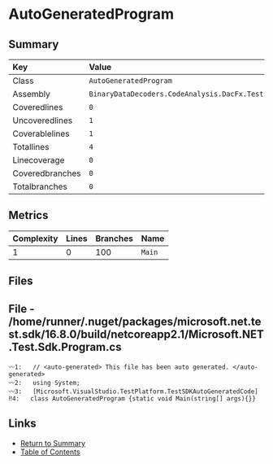 ﻿# AutoGeneratedProgram

## Summary

| Key             | Value                                         |
| :-------------- | :-------------------------------------------- |
| Class           | `AutoGeneratedProgram`                        |
| Assembly        | `BinaryDataDecoders.CodeAnalysis.DacFx.Tests` |
| Coveredlines    | `0`                                           |
| Uncoveredlines  | `1`                                           |
| Coverablelines  | `1`                                           |
| Totallines      | `4`                                           |
| Linecoverage    | `0`                                           |
| Coveredbranches | `0`                                           |
| Totalbranches   | `0`                                           |

## Metrics

| Complexity | Lines | Branches | Name    |
| :--------- | :---- | :------- | :------ |
| 1          | 0     | 100      | `Main`  |

## Files

## File - /home/runner/.nuget/packages/microsoft.net.test.sdk/16.8.0/build/netcoreapp2.1/Microsoft.NET.Test.Sdk.Program.cs

```CSharp
〰1:   // <auto-generated> This file has been auto generated. </auto-generated>
〰2:   using System;
〰3:   [Microsoft.VisualStudio.TestPlatform.TestSDKAutoGeneratedCode]
‼4:   class AutoGeneratedProgram {static void Main(string[] args){}}
```

## Links

* [Return to Summary](Summary.md)
* [Table of Contents](../TOC.md)

